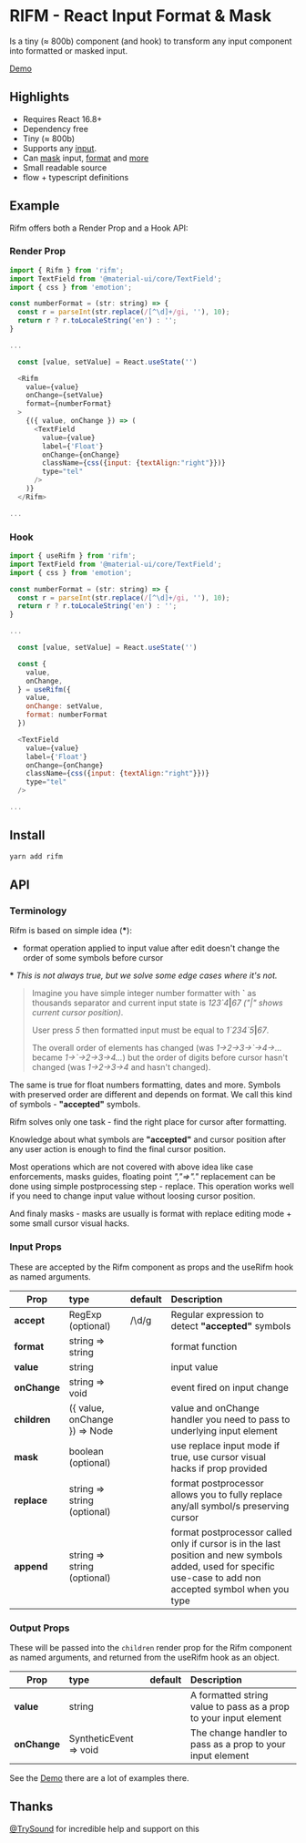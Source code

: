 # RIFM - React Input Format & Mask

Is a tiny (≈ 800b) component (and hook) to transform any input component
into formatted or masked input.

[Demo](https://realadvisor.github.io/rifm)

## Highlights

- Requires React 16.8+
- Dependency free
- Tiny (≈ 800b)
- Supports any [input](https://realadvisor.github.io/rifm#material-ui).
- Can [mask](https://realadvisor.github.io/rifm#date-format) input,
  [format](https://realadvisor.github.io/rifm#number-format) and [more](https://realadvisor.github.io/rifm#case-enforcement)
- Small readable source
- flow + typescript definitions

## Example

Rifm offers both a Render Prop and a Hook API:

### Render Prop

```js
import { Rifm } from 'rifm';
import TextField from '@material-ui/core/TextField';
import { css } from 'emotion';

const numberFormat = (str: string) => {
  const r = parseInt(str.replace(/[^\d]+/gi, ''), 10);
  return r ? r.toLocaleString('en') : '';
}

...

  const [value, setValue] = React.useState('')

  <Rifm
    value={value}
    onChange={setValue}
    format={numberFormat}
  >
    {({ value, onChange }) => (
      <TextField
        value={value}
        label={'Float'}
        onChange={onChange}
        className={css({input: {textAlign:"right"}})}
        type="tel"
      />
    )}
  </Rifm>

...
```

### Hook

```js
import { useRifm } from 'rifm';
import TextField from '@material-ui/core/TextField';
import { css } from 'emotion';

const numberFormat = (str: string) => {
  const r = parseInt(str.replace(/[^\d]+/gi, ''), 10);
  return r ? r.toLocaleString('en') : '';
}

...

  const [value, setValue] = React.useState('')

  const {
    value,
    onChange,
  } = useRifm({
    value,
    onChange: setValue,
    format: numberFormat
  })

  <TextField
    value={value}
    label={'Float'}
    onChange={onChange}
    className={css({input: {textAlign:"right"}})}
    type="tel"
  />

...
```

## Install

```sh
yarn add rifm
```

## API

### Terminology

Rifm is based on simple idea (**\***):

- format operation applied to input value after edit doesn't change the order of some symbols before cursor

**\*** _This is not always true, but we solve some edge cases where it's not._

> Imagine you have simple integer number formatter with **\`** as thousands separator
> and current input state is _123\`4_**|**_67_ _("|" shows current cursor position)_.
>
> User press _5_ then formatted input must be equal to _1\`234\`5_**|**_67_.
>
> The overall order of elements has changed (was _1->2->3->\`->4->..._ became _1->\`->2->3->4..._)
> but the order of digits before cursor hasn't changed (was _1->2->3->4_ and hasn't changed).

The same is true for float numbers formatting, dates and more.
Symbols with preserved order are different and depends on format.
We call this kind of symbols - **"accepted"** symbols.

Rifm solves only one task -
find the right place for cursor after formatting.

Knowledge about what symbols are **"accepted"** and cursor position after any user action
is enough to find the final cursor position.

Most operations which are not covered with above idea like
case enforcements, masks guides, floating point _","=>"."_ replacement
can be done using simple postprocessing step - replace.
This operation works well if you need to change input value without loosing cursor position.

And finaly masks - masks are usually is format with replace editing mode + some small cursor visual hacks.

### Input Props

These are accepted by the Rifm component as props and the useRifm hook as named arguments.

| Prop         | type                          | default | Description                                                                                                                                                   |
| ------------ | :---------------------------- | :------ | :------------------------------------------------------------------------------------------------------------------------------------------------------------ |
| **accept**   | RegExp (optional)             | /\d/g   | Regular expression to detect **"accepted"** symbols                                                                                                           |
| **format**   | string => string              |         | format function                                                                                                                                               |
| **value**    | string                        |         | input value                                                                                                                                                   |
| **onChange** | string => void                |         | event fired on input change                                                                                                                                   |
| **children** | ({ value, onChange }) => Node |         | value and onChange handler you need to pass to underlying input element                                                                                       |
| **mask**     | boolean (optional)            |         | use replace input mode if true, use cursor visual hacks if prop provided                                                                                      |
| **replace**  | string => string (optional)   |         | format postprocessor allows you to fully replace any/all symbol/s preserving cursor                                                                           |
| **append**   | string => string (optional)   |         | format postprocessor called only if cursor is in the last position and new symbols added, used for specific use-case to add non accepted symbol when you type |

### Output Props

These will be passed into the `children` render prop for the Rifm component as named arguments, and returned from the useRifm hook as an object.

| Prop         | type                   | default | Description                                                      |
| ------------ | :--------------------- | :------ | :--------------------------------------------------------------- |
| **value**    | string                 |         | A formatted string value to pass as a prop to your input element |
| **onChange** | SyntheticEvent => void |         | The change handler to pass as a prop to your input element       |

See the [Demo](https://realadvisor.github.io/rifm) there are a lot of examples there.

## Thanks

[@TrySound](https://github.com/TrySound) for incredible help and support on this
